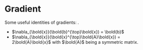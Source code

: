# Gradient

Some useful identities of gradients:
.
- $\nabla_{\bold{x}}(\bold{b}^{\top}\bold{x}) = \bold{b}$
- $\nabla_{\bold{x}}(\bold{x}^{\top}\bold{A}\bold{x}) = 2\bold{A}\bold{x}$ with $\bold{A}$ being a symmetric matrix.

